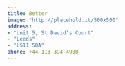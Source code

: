 ```yaml
---
title: Better
image: "http://placehold.it/500x500"
address:
- "Unit 5, St David’s Court"
- "Leeds"
- "LS11 5QA"
phone: +44-113-394-4900
---
```

